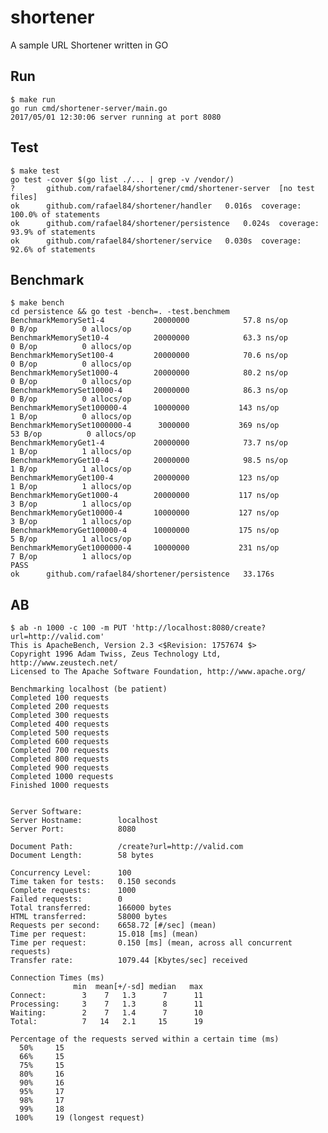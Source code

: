 # shortener
A sample URL Shortener written in GO


## Run

    $ make run
    go run cmd/shortener-server/main.go
    2017/05/01 12:30:06 server running at port 8080

## Test

    $ make test
    go test -cover $(go list ./... | grep -v /vendor/)
    ?   	github.com/rafael84/shortener/cmd/shortener-server	[no test files]
    ok  	github.com/rafael84/shortener/handler	0.016s	coverage: 100.0% of statements
    ok  	github.com/rafael84/shortener/persistence	0.024s	coverage: 93.9% of statements
    ok  	github.com/rafael84/shortener/service	0.030s	coverage: 92.6% of statements


## Benchmark

    $ make bench
    cd persistence && go test -bench=. -test.benchmem
    BenchmarkMemorySet1-4         	20000000	        57.8 ns/op	       0 B/op	       0 allocs/op
    BenchmarkMemorySet10-4        	20000000	        63.3 ns/op	       0 B/op	       0 allocs/op
    BenchmarkMemorySet100-4       	20000000	        70.6 ns/op	       0 B/op	       0 allocs/op
    BenchmarkMemorySet1000-4      	20000000	        80.2 ns/op	       0 B/op	       0 allocs/op
    BenchmarkMemorySet10000-4     	20000000	        86.3 ns/op	       0 B/op	       0 allocs/op
    BenchmarkMemorySet100000-4    	10000000	       143 ns/op	       1 B/op	       0 allocs/op
    BenchmarkMemorySet1000000-4   	 3000000	       369 ns/op	      53 B/op	       0 allocs/op
    BenchmarkMemoryGet1-4         	20000000	        73.7 ns/op	       1 B/op	       1 allocs/op
    BenchmarkMemoryGet10-4        	20000000	        98.5 ns/op	       1 B/op	       1 allocs/op
    BenchmarkMemoryGet100-4       	20000000	       123 ns/op	       1 B/op	       1 allocs/op
    BenchmarkMemoryGet1000-4      	20000000	       117 ns/op	       3 B/op	       1 allocs/op
    BenchmarkMemoryGet10000-4     	10000000	       127 ns/op	       3 B/op	       1 allocs/op
    BenchmarkMemoryGet100000-4    	10000000	       175 ns/op	       5 B/op	       1 allocs/op
    BenchmarkMemoryGet1000000-4   	10000000	       231 ns/op	       7 B/op	       1 allocs/op
    PASS
    ok  	github.com/rafael84/shortener/persistence	33.176s

## AB

    $ ab -n 1000 -c 100 -m PUT 'http://localhost:8080/create?url=http://valid.com'
    This is ApacheBench, Version 2.3 <$Revision: 1757674 $>
    Copyright 1996 Adam Twiss, Zeus Technology Ltd, http://www.zeustech.net/
    Licensed to The Apache Software Foundation, http://www.apache.org/

    Benchmarking localhost (be patient)
    Completed 100 requests
    Completed 200 requests
    Completed 300 requests
    Completed 400 requests
    Completed 500 requests
    Completed 600 requests
    Completed 700 requests
    Completed 800 requests
    Completed 900 requests
    Completed 1000 requests
    Finished 1000 requests


    Server Software:
    Server Hostname:        localhost
    Server Port:            8080

    Document Path:          /create?url=http://valid.com
    Document Length:        58 bytes

    Concurrency Level:      100
    Time taken for tests:   0.150 seconds
    Complete requests:      1000
    Failed requests:        0
    Total transferred:      166000 bytes
    HTML transferred:       58000 bytes
    Requests per second:    6658.72 [#/sec] (mean)
    Time per request:       15.018 [ms] (mean)
    Time per request:       0.150 [ms] (mean, across all concurrent requests)
    Transfer rate:          1079.44 [Kbytes/sec] received

    Connection Times (ms)
                  min  mean[+/-sd] median   max
    Connect:        3    7   1.3      7      11
    Processing:     3    7   1.3      8      11
    Waiting:        2    7   1.4      7      10
    Total:          7   14   2.1     15      19

    Percentage of the requests served within a certain time (ms)
      50%     15
      66%     15
      75%     15
      80%     16
      90%     16
      95%     17
      98%     17
      99%     18
     100%     19 (longest request)
